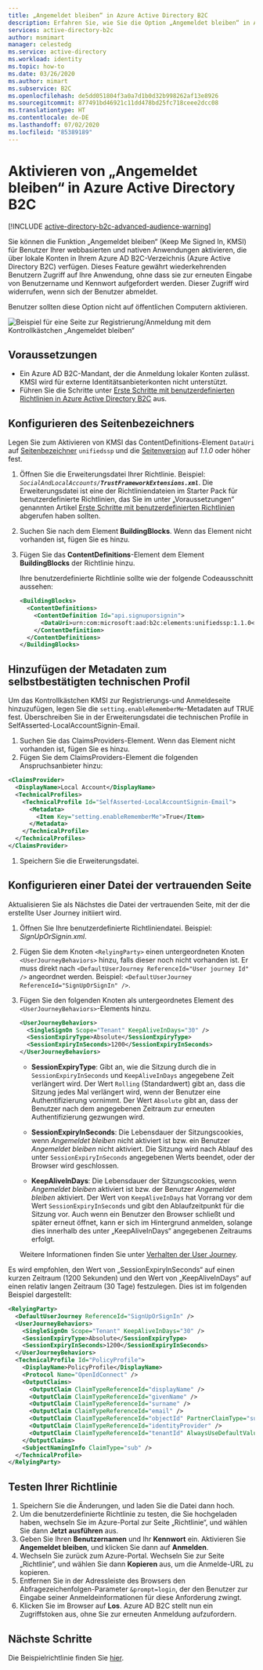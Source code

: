 ```yaml
---
title: „Angemeldet bleiben“ in Azure Active Directory B2C
description: Erfahren Sie, wie Sie die Option „Angemeldet bleiben“ in Azure Active Directory B2C festlegen.
services: active-directory-b2c
author: msmimart
manager: celestedg
ms.service: active-directory
ms.workload: identity
ms.topic: how-to
ms.date: 03/26/2020
ms.author: mimart
ms.subservice: B2C
ms.openlocfilehash: de5dd051804f3a0a7d1b0d32b998262af13e8926
ms.sourcegitcommit: 877491bd46921c11dd478bd25fc718ceee2dcc08
ms.translationtype: HT
ms.contentlocale: de-DE
ms.lasthandoff: 07/02/2020
ms.locfileid: "85389189"
---
```

# <a name="enable-keep-me-signed-in-kmsi-in-azure-active-directory-b2c"></a>Aktivieren von „Angemeldet bleiben“ in Azure Active Directory B2C

[!INCLUDE [active-directory-b2c-advanced-audience-warning](../../includes/active-directory-b2c-advanced-audience-warning.md)]

Sie können die Funktion „Angemeldet bleiben“ (Keep Me Signed In, KMSI) für Benutzer Ihrer webbasierten und nativen Anwendungen aktivieren, die über lokale Konten in Ihrem Azure AD B2C-Verzeichnis (Azure Active Directory B2C) verfügen. Dieses Feature gewährt wiederkehrenden Benutzern Zugriff auf Ihre Anwendung, ohne dass sie zur erneuten Eingabe von Benutzername und Kennwort aufgefordert werden. Dieser Zugriff wird widerrufen, wenn sich der Benutzer abmeldet.

Benutzer sollten diese Option nicht auf öffentlichen Computern aktivieren.

![Beispiel für eine Seite zur Registrierung/Anmeldung mit dem Kontrollkästchen „Angemeldet bleiben“](./media/custom-policy-keep-me-signed-in/kmsi.PNG)

## <a name="prerequisites"></a>Voraussetzungen

- Ein Azure AD B2C-Mandant, der die Anmeldung lokaler Konten zulässt. KMSI wird für externe Identitätsanbieterkonten nicht unterstützt.
- Führen Sie die Schritte unter [Erste Schritte mit benutzerdefinierten Richtlinien in Azure Active Directory B2C](custom-policy-get-started.md) aus.

## <a name="configure-the-page-identifier"></a>Konfigurieren des Seitenbezeichners

Legen Sie zum Aktivieren von KMSI das ContentDefinitions-Element `DataUri` auf [Seitenbezeichner](contentdefinitions.md#datauri) `unifiedssp` und die [Seitenversion](page-layout.md) auf *1.1.0* oder höher fest.

1. Öffnen Sie die Erweiterungsdatei Ihrer Richtlinie. Beispiel: <em>`SocialAndLocalAccounts/`**`TrustFrameworkExtensions.xml`**</em>. Die Erweiterungsdatei ist eine der Richtliniendateien im Starter Pack für benutzerdefinierte Richtlinien, das Sie im unter „Voraussetzungen“ genannten Artikel [Erste Schritte mit benutzerdefinierten Richtlinien](custom-policy-get-started.md) abgerufen haben sollten.
1. Suchen Sie nach dem Element **BuildingBlocks**. Wenn das Element nicht vorhanden ist, fügen Sie es hinzu.
1. Fügen Sie das **ContentDefinitions**-Element dem Element **BuildingBlocks** der Richtlinie hinzu.

    Ihre benutzerdefinierte Richtlinie sollte wie der folgende Codeausschnitt aussehen:

    ```xml
    <BuildingBlocks>
      <ContentDefinitions>
        <ContentDefinition Id="api.signuporsignin">
          <DataUri>urn:com:microsoft:aad:b2c:elements:unifiedssp:1.1.0</DataUri>
        </ContentDefinition>
      </ContentDefinitions>
    </BuildingBlocks>
    ```

## <a name="add-the-metadata-to-the-self-asserted-technical-profile"></a>Hinzufügen der Metadaten zum selbstbestätigten technischen Profil

Um das Kontrollkästchen KMSI zur Registrierungs-und Anmeldeseite hinzuzufügen, legen Sie die `setting.enableRememberMe`-Metadaten auf TRUE fest. Überschreiben Sie in der Erweiterungsdatei die technischen Profile in SelfAsserted-LocalAccountSignin-Email.

1. Suchen Sie das ClaimsProviders-Element. Wenn das Element nicht vorhanden ist, fügen Sie es hinzu.
1. Fügen Sie dem ClaimsProviders-Element die folgenden Anspruchsanbieter hinzu:

```xml
<ClaimsProvider>
  <DisplayName>Local Account</DisplayName>
  <TechnicalProfiles>
    <TechnicalProfile Id="SelfAsserted-LocalAccountSignin-Email">
      <Metadata>
        <Item Key="setting.enableRememberMe">True</Item>
      </Metadata>
    </TechnicalProfile>
  </TechnicalProfiles>
</ClaimsProvider>
```

1. Speichern Sie die Erweiterungsdatei.

## <a name="configure-a-relying-party-file"></a>Konfigurieren einer Datei der vertrauenden Seite

Aktualisieren Sie als Nächstes die Datei der vertrauenden Seite, mit der die erstellte User Journey initiiert wird.

1. Öffnen Sie Ihre benutzerdefinierte Richtliniendatei. Beispiel: *SignUpOrSignin.xml*.
1. Fügen Sie dem Knoten `<RelyingParty>` einen untergeordneten Knoten `<UserJourneyBehaviors>` hinzu, falls dieser noch nicht vorhanden ist. Er muss direkt nach `<DefaultUserJourney ReferenceId="User journey Id" />` angeordnet werden. Beispiel: `<DefaultUserJourney ReferenceId="SignUpOrSignIn" />`.
1. Fügen Sie den folgenden Knoten als untergeordnetes Element des `<UserJourneyBehaviors>`-Elements hinzu.

    ```xml
    <UserJourneyBehaviors>
      <SingleSignOn Scope="Tenant" KeepAliveInDays="30" />
      <SessionExpiryType>Absolute</SessionExpiryType>
      <SessionExpiryInSeconds>1200</SessionExpiryInSeconds>
    </UserJourneyBehaviors>
    ```

    - **SessionExpiryType**: Gibt an, wie die Sitzung durch die in `SessionExpiryInSeconds` und `KeepAliveInDays` angegebene Zeit verlängert wird. Der Wert `Rolling` (Standardwert) gibt an, dass die Sitzung jedes Mal verlängert wird, wenn der Benutzer eine Authentifizierung vornimmt. Der Wert `Absolute` gibt an, dass der Benutzer nach dem angegebenen Zeitraum zur erneuten Authentifizierung gezwungen wird.

    - **SessionExpiryInSeconds**: Die Lebensdauer der Sitzungscookies, wenn *Angemeldet bleiben* nicht aktiviert ist bzw. ein Benutzer *Angemeldet bleiben* nicht aktiviert. Die Sitzung wird nach Ablauf des unter `SessionExpiryInSeconds` angegebenen Werts beendet, oder der Browser wird geschlossen.

    - **KeepAliveInDays**: Die Lebensdauer der Sitzungscookies, wenn *Angemeldet bleiben* aktiviert ist bzw. der Benutzer *Angemeldet bleiben* aktiviert.  Der Wert von `KeepAliveInDays` hat Vorrang vor dem Wert `SessionExpiryInSeconds` und gibt den Ablaufzeitpunkt für die Sitzung vor. Auch wenn ein Benutzer den Browser schließt und später erneut öffnet, kann er sich im Hintergrund anmelden, solange dies innerhalb des unter „KeepAliveInDays“ angegebenen Zeitraums erfolgt.

    Weitere Informationen finden Sie unter [Verhalten der User Journey](relyingparty.md#userjourneybehaviors).

Es wird empfohlen, den Wert von „SessionExpiryInSeconds“ auf einen kurzen Zeitraum (1200 Sekunden) und den Wert von „KeepAliveInDays“ auf einen relativ langen Zeitraum (30 Tage) festzulegen. Dies ist im folgenden Beispiel dargestellt:

```xml
<RelyingParty>
  <DefaultUserJourney ReferenceId="SignUpOrSignIn" />
  <UserJourneyBehaviors>
    <SingleSignOn Scope="Tenant" KeepAliveInDays="30" />
    <SessionExpiryType>Absolute</SessionExpiryType>
    <SessionExpiryInSeconds>1200</SessionExpiryInSeconds>
  </UserJourneyBehaviors>
  <TechnicalProfile Id="PolicyProfile">
    <DisplayName>PolicyProfile</DisplayName>
    <Protocol Name="OpenIdConnect" />
    <OutputClaims>
      <OutputClaim ClaimTypeReferenceId="displayName" />
      <OutputClaim ClaimTypeReferenceId="givenName" />
      <OutputClaim ClaimTypeReferenceId="surname" />
      <OutputClaim ClaimTypeReferenceId="email" />
      <OutputClaim ClaimTypeReferenceId="objectId" PartnerClaimType="sub"/>
      <OutputClaim ClaimTypeReferenceId="identityProvider" />
      <OutputClaim ClaimTypeReferenceId="tenantId" AlwaysUseDefaultValue="true" DefaultValue="{Policy:TenantObjectId}" />
    </OutputClaims>
    <SubjectNamingInfo ClaimType="sub" />
  </TechnicalProfile>
</RelyingParty>
```

## <a name="test-your-policy"></a>Testen Ihrer Richtlinie

1. Speichern Sie die Änderungen, und laden Sie die Datei dann hoch.
1. Um die benutzerdefinierte Richtlinie zu testen, die Sie hochgeladen haben, wechseln Sie im Azure-Portal zur Seite „Richtlinie“, und wählen Sie dann **Jetzt ausführen** aus.
1. Geben Sie Ihren **Benutzernamen** und Ihr **Kennwort** ein. Aktivieren Sie **Angemeldet bleiben**, und klicken Sie dann auf **Anmelden**.
1. Wechseln Sie zurück zum Azure-Portal. Wechseln Sie zur Seite „Richtlinie“, und wählen Sie dann **Kopieren** aus, um die Anmelde-URL zu kopieren.
1. Entfernen Sie in der Adressleiste des Browsers den Abfragezeichenfolgen-Parameter `&prompt=login`, der den Benutzer zur Eingabe seiner Anmeldeinformationen für diese Anforderung zwingt.
1. Klicken Sie im Browser auf **Los**. Azure AD B2C stellt nun ein Zugriffstoken aus, ohne Sie zur erneuten Anmeldung aufzufordern. 

## <a name="next-steps"></a>Nächste Schritte

Die Beispielrichtlinie finden Sie [hier](https://github.com/Azure-Samples/active-directory-b2c-custom-policy-starterpack/tree/master/scenarios/keep%20me%20signed%20in).
